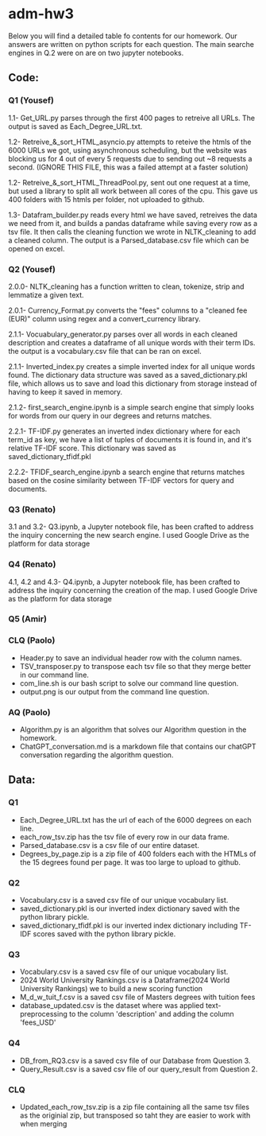# adm-hw3
Below you will find a detailed table fo contents for our homework. Our answers are written on python scripts for each question. The main searche engines in Q.2 were on are on two jupyter notebooks.

## Code:
### Q1 (Yousef)
1.1- Get_URL.py parses through the first 400 pages to retreive all URLs. The output is saved as Each_Degree_URL.txt.

1.2- Retreive_&_sort_HTML_asyncio.py attempts to reteive the htmls of the 6000 URLs we got, using asynchronous scheduling, but the website was blocking us for 4 out of every 5 requests due to sending out ~8 requests a second. (IGNORE THIS FILE, this was a failed attempt at a faster solution)

1.2- Retreive_&_sort_HTML_ThreadPool.py, sent out one request at a time, but used a library to split all work between all cores of the cpu. This gave us 400 folders with 15 htmls per folder, not uploaded to github.

1.3- Datafram_builder.py reads every html we have saved, retreives the data we need from it, and builds a pandas dataframe while saving every row as a tsv file. It then calls the cleaning function we wrote in NLTK_cleaning to add a cleaned column. The output is a Parsed_database.csv file which can be opened on excel.

### Q2 (Yousef)
2.0.0- NLTK_cleaning has a function written to clean, tokenize, strip and lemmatize a given text.

2.0.1- Currency_Format.py converts the "fees" columns to a "cleaned fee (EUR)" column using regex and a convert_currency library.

2.1.1- Vocuabulary_generator.py parses over all words in each cleaned description and creates a dataframe of all unique words with their term IDs. the output is a vocabulary.csv file that can be ran on excel.

2.1.1- Inverted_index.py creates a simple inverted index for all unique words found. The dictionary data structure was saved as a saved_dictionary.pkl file, which allows us to save and load this dictionary from storage instead of having to keep it saved in memory.

2.1.2- first_search_engine.ipynb is a simple search engine that simply looks for words from our query in our degrees and returns matches.

2.2.1- TF-IDF.py generates an inverted index dictionary where for each term_id as key, we have a list of tuples of documents it is found in, and it's relative TF-IDF score. This dictionary was saved as saved_dictionary_tfidf.pkl 

2.2.2- TFIDF_search_engine.ipynb a search engine that  returns matches based on the cosine similarity between TF-IDF vectors for query and documents.

### Q3 (Renato)

3.1 and 3.2- Q3.ipynb, a Jupyter notebook file, has been crafted to address the inquiry concerning the new search engine. I used Google Drive as the platform for data storage

### Q4 (Renato)

4.1, 4.2 and 4.3- Q4.ipynb, a Jupyter notebook file, has been crafted to address the inquiry concerning the creation of the map. I used Google Drive as the platform for data storage

### Q5 (Amir)

### CLQ (Paolo)
- Header.py to save an individual header row with the column names.
- TSV_transposer.py to transpose each tsv file so that they merge better in our command line.
- com_line.sh is our bash script to solve our command line question.
- output.png is our output  from the command line question.
### AQ (Paolo)
- Algorithm.py is an algorithm that solves our Algorithm question in the homework.
- ChatGPT_conversation.md is a markdown file that contains our chatGPT conversation regarding the algorithm question.
  
## Data: 
### Q1
- Each_Degree_URL.txt has the url of each of the 6000 degrees on each line.
- each_row_tsv.zip has the tsv file of every row in our data frame.
- Parsed_database.csv is a csv file of our entire dataset.
- Degrees_by_page.zip is a zip file of 400 folders each with the HTMLs of the 15 degrees found per page. It was too large to upload to github.

### Q2
- Vocabulary.csv is a saved csv file of our unique vocabulary list.
- saved_dictionary.pkl is our inverted index dictionary saved with the python library pickle.
- saved_dictionary_tfidf.pkl is our inverted index dictionary including TF-IDF scores saved with the python library pickle.

### Q3
- Vocabulary.csv is a saved csv file of our unique vocabulary list.
- 2024 World University Rankings.csv is a Dataframe(2024 World University Rankings) we to build a new scoring function
- M_d_w_tuit_f.csv is a saved csv file of Masters degrees with tuition fees
- database_updated.csv is the dataset where was applied text-preprocessing to the column 'description' and adding the column 'fees_USD'

### Q4
- DB_from_RQ3.csv is a saved csv file of our Database from Question 3.
- Query_Result.csv is a saved csv file of our query_result from Question 2.

### CLQ
- Updated_each_row_tsv.zip is a zip file containing all the same tsv files as the originial zip, but transposed so taht they are easier to work with when merging
 
